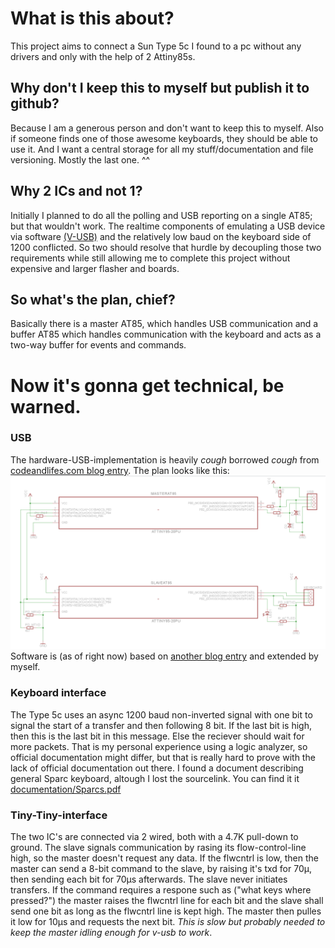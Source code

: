 # What is this about? #
This project aims to connect a Sun Type 5c I found to a pc without any drivers and only with the help of 2 Attiny85s.

## Why don't I keep this to myself but publish it to github? ##
Because I am a generous person and don't want to keep this to myself. Also if someone finds one of those awesome keyboards, they should be able to use it.
And I want a central storage for all my stuff/documentation and file versioning. Mostly the last one. ^^

## Why 2 ICs and not 1? ##
Initially I planned to do all the polling and USB reporting on a single AT85; but that wouldn't work. 
The realtime components of emulating a USB device via software [(V-USB)](http://www.obdev.at/products/vusb/index-de.html) and the relatively low baud on the keyboard side of 1200 conflicted.
So two should resolve that hurdle by decoupling those two requirements while still allowing me to complete this project without expensive and larger flasher and boards.

## So what's the plan, chief? ##
Basically there is a master AT85, which handles USB communication and a buffer AT85 which handles communication with the keyboard and acts as a two-way buffer for events and commands.

# Now it's gonna get technical, be warned. #

### USB ###
The hardware-USB-implementation is heavily *cough* borrowed *cough* from [codeandlifes.com blog entry](http://codeandlife.com/2012/02/22/v-usb-with-attiny45-attiny85-without-a-crystal/).
The plan looks like this: ![planned layout](documentation/images/pcb.png)
Software is (as of right now) based on [another blog entry](http://codeandlife.com/2012/06/18/usb-hid-keyboard-with-v-usb/) and extended by myself.

### Keyboard interface ###
The Type 5c uses an async 1200 baud non-inverted signal with one bit to signal the start of a transfer and then following 8 bit. If the last bit is high, then this is the last bit in this message. Else the reciever should wait for more packets.
That is my personal experience using a logic analyzer, so official documentation might differ, but that is really hard to prove with the lack of official documentation out there. I found a document describing general Sparc keyboard, altough I lost the sourcelink. You can find it it [documentation/Sparcs.pdf](documentation/Sparcs.pdf)


### Tiny-Tiny-interface ###
The two IC's are connected via 2 wired, both with a 4.7K pull-down to ground. The slave signals communication by rasing its flow-control-line high, so the master doesn't request any data. If the flwcntrl is low, then the master can send a 8-bit command to the slave, by raising it's txd for 70µ, then sending each bit for 70µs afterwards. The slave never initiates transfers.
If the command requires a respone such as ("what keys where pressed?") the master raises the flwcntrl line for each bit and the slave shall send one bit as long as the flwcntrl line is kept high. The master then pulles it low for 10µs and requests the next bit. *This is slow but probably needed to keep the master idling enough for v-usb to work*.
